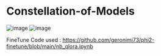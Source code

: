 # Constellation-of-Models

![image](https://github.com/zengdard/Constellation-of-Models/assets/61885397/1a9c3438-04ef-4f24-b6b7-a37f892f1f0b)
![image](https://github.com/zengdard/Constellation-of-Models/assets/61885397/a3742904-452b-42a4-81ee-d3363ca0a9bf)



FineTune Code used : https://github.com/geronimi73/phi2-finetune/blob/main/nb_qlora.ipynb
